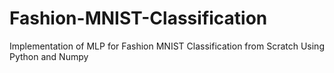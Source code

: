 # Fashion-MNIST-Classification
Implementation of MLP for Fashion MNIST Classification from Scratch Using Python and Numpy  
